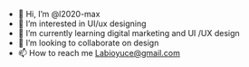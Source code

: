 - 👋 Hi, I’m @l2020-max
- 👀 I’m interested in UI/ux designing
- 🌱 I’m currently learning digital marketing and UI /UX design
- 💞️ I’m looking to collaborate on design
- 📫 How to reach me Labioyuce@gmail.com

<!---
l2020-max/l2020-max is a ✨ special ✨ repository because its `README.md` (this file) appears on your GitHub profile.
You can click the Preview link to take a look at your changes.
--->

